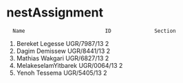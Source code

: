# nestAssignment
      Name                          ID              Section 
1. Bereket Legesse            UGR/7987/13             2
2. Dagim Demissew             UGR/8441/13             2
3. Mathias Wakgari            UGR/6827/13             2
4. MelakeselamYitbarek        UGR/0064/13             2
5. Yenoh Tessema              UGR/5405/13             2

